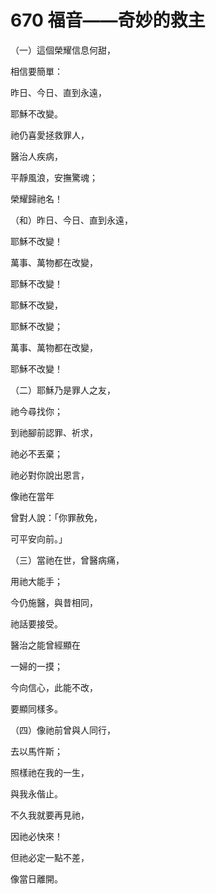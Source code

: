 # 670 福音——奇妙的救主

（一）這個榮耀信息何甜，

相信要簡單：

昨日、今日、直到永遠，

耶穌不改變。

祂仍喜愛拯救罪人，

醫治人疾病，

平靜風浪，安撫驚魂；

榮耀歸祂名！

（和）昨日、今日、直到永遠，

耶穌不改變！

萬事、萬物都在改變，

耶穌不改變！

耶穌不改變，

耶穌不改變；

萬事、萬物都在改變，

耶穌不改變！

（二）耶穌乃是罪人之友，

祂今尋找你；

到祂腳前認罪、祈求，

祂必不丟棄；

祂必對你說出恩言，

像祂在當年

曾對人說：「你罪赦免，

可平安向前。」

（三）當祂在世，曾醫病痛，

用祂大能手；

今仍施醫，與昔相同，

祂話要接受。

醫治之能曾經顯在

一婦的一摸；

今向信心，此能不改，

要顯同樣多。

（四）像祂前曾與人同行，

去以馬忤斯；

照樣祂在我的一生，

與我永偕止。

不久我就要再見祂，

因祂必快來！

但祂必定一點不差，

像當日離開。

